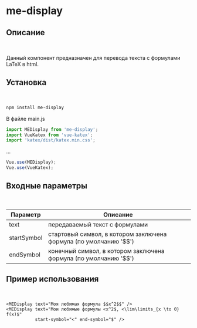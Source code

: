# me-display

## Описание
<br/>

Данный компонент предназначен для перевода текста с формулами LaTeX в html.

## Установка
<br/>

```sh
npm install me-display
```
В файле main.js
```javascript
import MEDisplay from 'me-display';
import VueKatex from 'vue-katex';
import 'katex/dist/katex.min.css';
```
...
```javascript
Vue.use(MEDisplay);
Vue.use(VueKatex);
```


## Входные параметры
<br/>

<table>
<thead>
    <tr><th>Параметр</th><th>Описание</th></tr>
</thead>
<tbody>
    <tr><td>text</td><td>передаваемый текст c формулами</td></tr>
    <tr><td>startSymbol</td><td>стартовый символ, в котором заключена формула (по умолчанию '$$')</td></tr>
    <tr><td>endSymbol</td><td>конечный символ, в котором заключена формула (по умолчанию '$$')</td></tr>
</tbody>
</table>

## Пример использования
<br/>

```Vue
<MEDisplay text="Моя любимая формула $$x^2$$" />
<MEDisplay text="Мои любимые формулы <x^2$, <\lim\limits_{x \to 0} f(x)$"
           start-symbol="<" end-symbol="$" />
```

